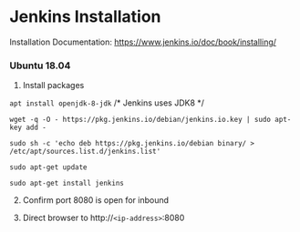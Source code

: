 # Jenkins Installation

Installation Documentation: https://www.jenkins.io/doc/book/installing/

### Ubuntu 18.04
1. Install packages

`apt install openjdk-8-jdk` /* Jenkins uses JDK8 */

`wget -q -O - https://pkg.jenkins.io/debian/jenkins.io.key | sudo apt-key add -`

`sudo sh -c 'echo deb https://pkg.jenkins.io/debian binary/ > /etc/apt/sources.list.d/jenkins.list'`

`sudo apt-get update`

`sudo apt-get install jenkins`

2. Confirm port 8080 is open for inbound

3. Direct browser to http://`<ip-address>`:8080